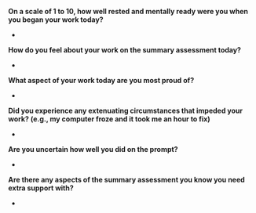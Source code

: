 **On a scale of 1 to 10, how well rested and mentally ready were you when you began your work today?**

- <!-- YOUR ANSWER HERE -->

**How do you feel about your work on the summary assessment today?**

- <!-- YOUR ANSWER HERE -->

**What aspect of your work today are you most proud of?**

- <!-- YOUR ANSWER HERE -->

**Did you experience any extenuating circumstances that impeded your work? (e.g., my computer froze and it took me an hour to fix)**

- <!-- YOUR ANSWER HERE -->

**Are you uncertain how well you did on the prompt?**

- <!-- YOUR ANSWER HERE -->

**Are there any aspects of the summary assessment you know you need extra support with?**

- <!-- YOUR ANSWER HERE -->
